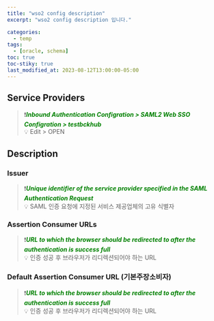 ```yaml
---
title: "wso2 config description"
excerpt: "wso2 config description 입니다."

categories:
  - temp
tags:
  - [oracle, schema]
toc: true
toc-stiky: true
last_modified_at: 2023-08-12T13:00:00-05:00
---
```


## Service Providers
> ❗<span style='color:green'><b><I>Inbound Authentication Configration > SAML2 Web SSO Configration > testbckhub</I></b></span>  
> 💡 Edit > OPEN


## Description
### Issuer 
> ❗<span style='color:green'><b><I>Unique identifier of the service provider specified in the SAML Authentication Request</I></b></span>    
> 💡 SAML 인증 요청에 지정된 서비스 제공업체의 고유 식별자  

### Assertion Consumer URLs
> ❗<span style='color:green'><b><I>URL to which the browser should be redirected to after the authentication is success full</I></b></span>  
> 💡 인증 성공 후 브라우저가 리디렉션되어야 하는 URL  


### Default Assertion Consumer URL (기본주장소비자)
> ❗<span style='color:green'><b><I>URL to which the browser should be redirected to after the authentication is success full</I></b></span>  
> 💡 인증 성공 후 브라우저가 리디렉션되어야 하는 URL  